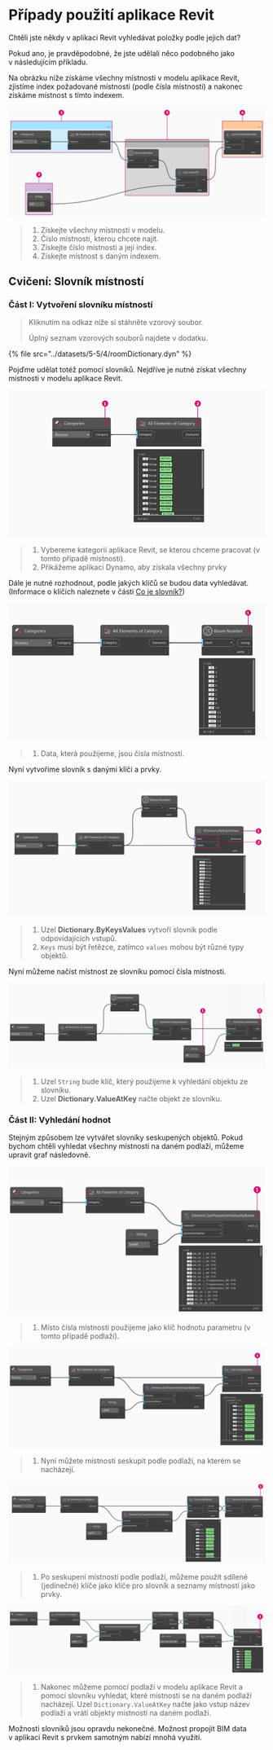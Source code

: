 # Případy použití aplikace Revit

Chtěli jste někdy v aplikaci Revit vyhledávat položky podle jejich dat?

Pokud ano, je pravděpodobné, že jste udělali něco podobného jako v následujícím příkladu.

Na obrázku níže získáme všechny místnosti v modelu aplikace Revit, zjistíme index požadované místnosti (podle čísla místnosti) a nakonec získáme místnost s tímto indexem.

![](../images/5-5/4/dictionary-collectroominrevitmodel.jpg)

> 1. Získejte všechny místnosti v modelu.
> 2. Číslo místnosti, kterou chcete najít.
> 3. Získejte číslo místnosti a její index.
> 4. Získejte místnost s daným indexem.

## Cvičení: Slovník místností

### Část I: Vytvoření slovníku místností

> Kliknutím na odkaz níže si stáhněte vzorový soubor.
>
> Úplný seznam vzorových souborů najdete v dodatku.

{% file src="../datasets/5-5/4/roomDictionary.dyn" %}

Pojďme udělat totéž pomocí slovníků. Nejdříve je nutné získat všechny místnosti v modelu aplikace Revit.

![](../images/5-5/4/dictionary-exerciseI-01.jpg)

> 1. Vybereme kategorii aplikace Revit, se kterou chceme pracovat (v tomto případě místnosti).
> 2. Přikážeme aplikaci Dynamo, aby získala všechny prvky

Dále je nutné rozhodnout, podle jakých klíčů se budou data vyhledávat. (Informace o klíčích naleznete v části [Co je slovník?](9-1\_what-is-a-dictionary.md))

![](../images/5-5/4/dictionary-exerciseI-02.jpg)

> 1. Data, která použijeme, jsou čísla místností.

Nyní vytvoříme slovník s danými klíči a prvky.

![](../images/5-5/4/dictionary-exerciseI-03.jpg)

> 1. Uzel **Dictionary.ByKeysValues** vytvoří slovník podle odpovídajících vstupů.
> 2. `Keys` musí být řetězce, zatímco `values` mohou být různé typy objektů.

Nyní můžeme načíst místnost ze slovníku pomocí čísla místnosti.

![](../images/5-5/4/dictionary-exerciseI-04.jpg)

> 1. Uzel `String` bude klíč, který použijeme k vyhledání objektu ze slovníku.
> 2. Uzel **Dictionary.ValueAtKey** načte objekt ze slovníku.

### Část II: Vyhledání hodnot

Stejným způsobem lze vytvářet slovníky seskupených objektů. Pokud bychom chtěli vyhledat všechny místnosti na daném podlaží, můžeme upravit graf následovně.

![](../images/5-5/4/dictionary-exerciseII-01.jpg)

> 1. Místo čísla místnosti použijeme jako klíč hodnotu parametru (v tomto případě podlaží).

![](../images/5-5/4/dictionary-exerciseII-02.jpg)

> 1. Nyní můžete místnosti seskupit podle podlaží, na kterém se nacházejí.

![](../images/5-5/4/dictionary-exerciseII-03.jpg)

> 1. Po seskupení místností podle podlaží, můžeme použít sdílené (jedinečné) klíče jako klíče pro slovník a seznamy místností jako prvky.

![](../images/5-5/4/dictionary-exerciseII-04.jpg)

> 1. Nakonec můžeme pomocí podlaží v modelu aplikace Revit a pomocí slovníku vyhledat, které místnosti se na daném podlaží nacházejí. Uzel `Dictionary.ValueAtKey` načte jako vstup název podlaží a vrátí objekty místností na daném podlaží.

Možnosti slovníků jsou opravdu nekonečné. Možnost propojit BIM data v aplikaci Revit s prvkem samotným nabízí mnohá využití.

